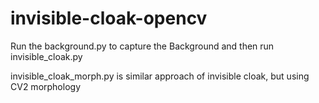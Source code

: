 # invisible-cloak-opencv

Run the background.py to capture the Background and then run invisible_cloak.py

invisible_cloak_morph.py is similar approach of invisible cloak, but using CV2 morphology
